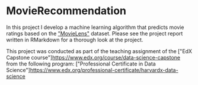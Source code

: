 # MovieRecommendation
In this project I develop a machine learning algorithm that predicts movie ratings based on the ["MovieLens"](http://files.grouplens.org/datasets/movielens/ml-10m.zip) dataset.
Please see the project report written in RMarkdown for a thorough look at the project.

This project was conducted as part of the teaching assignment of the ["EdX Capstone course"]https://www.edx.org/course/data-science-capstone from the following program:
["Professional Certificate in Data Science"]https://www.edx.org/professional-certificate/harvardx-data-science

